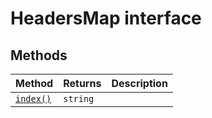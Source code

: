 # HeadersMap interface















## Methods

| Method	   |  Returns	| Description|
|:-------------|:-------|:-----------|
|[`index()`](__index-headersmap.md)      | `string` |  |




